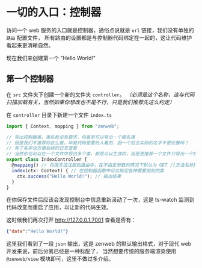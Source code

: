 # 一切的入口：控制器

访问一个 web 服务的入口就是控制器，通俗点说就是 `url` 链接，我们没有单独的 `路由` 配置文件，
所有路由的设置都是与控制器代码绑定在一起的，这让代码维护看起来更清晰自然。

现在我们来创建第一个 "Hello World!"

## 第一个控制器

在 `src` 文件夹下创建一个新的文件夹 `controller`。 *（必须是这个名称，这与代码扫描加载有关，当然如果你想改也不是不行，只是我们推荐先这么约定）*

在 `controller` 目录下新建一个文件 `index.ts`
```ts title="src/controller/index.ts"
import { Context, mapping } from "zenweb";

// 导出控制器类，类名称没有要求，你甚至可以导出一个匿名类
// 但是我们不推荐你这么做，毕竟代码是要给人看的，起一个贴合实际的名字不更优雅吗？
// 有了名字也方便后续的日志查看
// 当然你也可以在一个文件中导出多个类，都是可以生效的，但是更推荐一个文件只导出一个控制器类
export class IndexController {
  @mapping() // 将类方法注册到路由中，在不指定参数的情况下默认为 GET /{方法名称} (index 名称比较特殊默认为 /)
  index(ctx: Context) { // 在控制器函数中可以指定各种需要用到的类
    ctx.success("Hello World!"); // 输出结果
  }
}
```

在你保存文件后应该会发现控制台中信息重新滚动了一次，这是 ts-watch 监测到代码改变而重启了应用，以让新的代码生效。

这时候我们再次打开 http://127.0.0.1:7001 查看是否有：
```json
{"data":"Hello World!"}
```

这里我们看到了一段 `json` 输出，这是 zenweb 的默认输出格式，对于现代 web 开发来说，前后分离已经是一种标配了，
当然想要传统的服务端渲染使用 `@zenweb/view` 模块即可，这里不做过多介绍。


